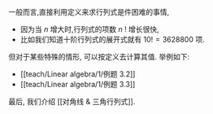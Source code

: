 
一般而言,直接利用定义来求行列式是件困难的事情,
- 因为当 $n$ 增大时,行列式的项数 $n$ ! 增长很快,
- 比如我们知道十阶行列式的展开式就有 ${10}! = {3628800}$ 项.

但对于某些特殊的情形, 可以按定义去计算其值.
举例如下:
- [[teach/Linear algebra/1/例题 3.2]]
- [[teach/Linear algebra/1/例题 3.3]]

最后, 我们介绍 [[对角线 & 三角行列式]]. 